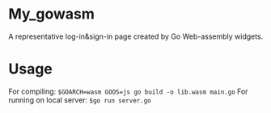 # My_gowasm
A representative log-in&sign-in page created by Go Web-assembly widgets.
# Usage
For compiling: `$GOARCH=wasm GOOS=js go build -o lib.wasm main.go`
For running on local server: `$go run server.go`
